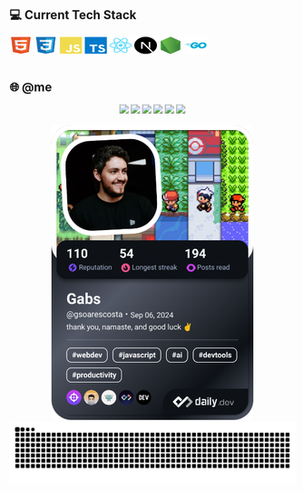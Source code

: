 <!--
### // G. S. C. Public Files

<a href="https://github.com/gsoarescosta">
  <img align="center" src="https://github-readme-stats.vercel.app/api?username=gsoarescosta&show_icons=true&theme=tokyonight" />
</a>

<a href="https://github.com/gsoarescosta?tab=repositories">
  <img align="center" src="https://github-readme-stats.vercel.app/api/top-langs/?username=gsoarescosta&theme=tokyonight&layout=compact" />
</a>
-->
## 💻 Current Tech Stack 
<div style="display: inline_block">
  <img align="center" alt="HTML" height="30" width="40" src="https://raw.githubusercontent.com/devicons/devicon/master/icons/html5/html5-original.svg">
  <img align="center" alt="CSS" height="30" width="40" src="https://raw.githubusercontent.com/devicons/devicon/master/icons/css3/css3-original.svg">  
  <!--<img align="center" alt="SASS" height="30" width="40" src="https://raw.githubusercontent.com/devicons/devicon/master/icons/sass/sass-original.svg">-->
  <img align="center" alt="Js" height="30" width="40" src="https://raw.githubusercontent.com/devicons/devicon/master/icons/javascript/javascript-plain.svg">  
  <img align="center" alt="Typescript" height="30" width="40" src="https://raw.githubusercontent.com/devicons/devicon/master/icons/typescript/typescript-plain.svg">
  <img align="center" alt="ReactJS" height="30" width="40" src="https://raw.githubusercontent.com/devicons/devicon/master/icons/react/react-original.svg">
  <img align="center" alt="NextJS" height="30" width="40" src="https://raw.githubusercontent.com/devicons/devicon/master/icons/nextjs/nextjs-plain.svg">
  <img align="center" alt="NodeJS" height="30" width="40" src="https://raw.githubusercontent.com/devicons/devicon/master/icons/nodejs/nodejs-original.svg">
  <!--<img align="center" alt="Python" height="30" width="40" src="https://raw.githubusercontent.com/devicons/devicon/master/icons/python/python-original.svg">-->
  <!--<img align="center" alt="Django" height="30" width="40" src="https://raw.githubusercontent.com/devicons/devicon/master/icons/django/django-plain.svg">-->
  <!--<img align="center" alt="Gaba-NestJS" height="30" width="40" src="https://raw.githubusercontent.com/devicons/devicon/master/icons/nestjs/nestjs-plain.svg">-->
  <img align="center" alt="Golang" height="30" width="40" src="https://raw.githubusercontent.com/devicons/devicon/master/icons/go/go-original-wordmark.svg">
</div>

<br/>

## 🌐 @me

<div align="center">
  <a href="https://www.linkedin.com/in/gsoarescosta/"><img src="https://img.shields.io/badge/LinkedIn-0077B5?style=for-the-badge&logo=invision&logoColor=white"></a>
  <a href="https://www.twitch.tv/gabasc"><img src="https://img.shields.io/badge/Twitch-9146FF?style=for-the-badge&logo=twitch&logoColor=white"></a>
  <a href="https://steamcommunity.com/id/gsoarescosta/"><img src="https://img.shields.io/badge/Steam-000000?style=for-the-badge&logo=steam&logoColor=white"></a>
  <a href="https://www.hackerrank.com/profile/gsoarescosta"><img src="https://img.shields.io/badge/HackerRank-2EC866?style=for-the-badge&logo=hackerrank&logoColor=white"></a>
  <a href="https://app.daily.dev/gsoarescosta"><img src="https://img.shields.io/badge/daily.dev-151618?style=for-the-badge&logo=dailydotdev&logoColor=white"/></a>
  <a href="https://stackoverflow.com/users/11672786/gabriel"><img src="https://img.shields.io/badge/Stack_Overflow-FE7A16?style=for-the-badge&logo=stack-overflow&logoColor=white"></a>
  <br/><br/>
  <a href="https://app.daily.dev/gsoarescosta"><img src="./devcard.png" width="356" alt="Gabs's Dev Card"/></a>
</div>

<div align="center">
  <picture>
    <source media="(prefers-color-scheme: dark)" srcset="https://raw.githubusercontent.com/gsoarescosta/gsoarescosta/output/github-contribution-grid-snake-dark.svg">
    <source media="(prefers-color-scheme: light)" srcset="https://raw.githubusercontent.com/gsoarescosta/gsoarescosta/output/github-contribution-grid-snake.svg">
    <img alt="github contribution grid snake animation" src="https://raw.githubusercontent.com/gsoarescosta/gsoarescosta/output/github-contribution-grid-snake.svg">
  </picture>
</div>
